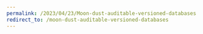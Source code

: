 ```yaml
---
permalink: /2023/04/23/Moon-dust-auditable-versioned-databases
redirect_to: /moon-dust-auditable-versioned-databases
---
```

